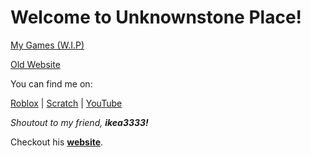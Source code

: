 # Welcome to Unknownstone Place!

[My Games (W.I.P)](./games.md)

[Old Website](https://unknownstone.github.io/knownstone)

You can find me on:

[Roblox](https://www.roblox.com/users/2548854220/profile) | [Scratch](https://scratch.mit.edu/users/Droodling_zombie) | [YouTube](https://youtube.com/@wondoww)


_Shoutout to my friend, **ikea3333!**_

Checkout his [**website**](https://sites.google.com/view/an-ok-web).


